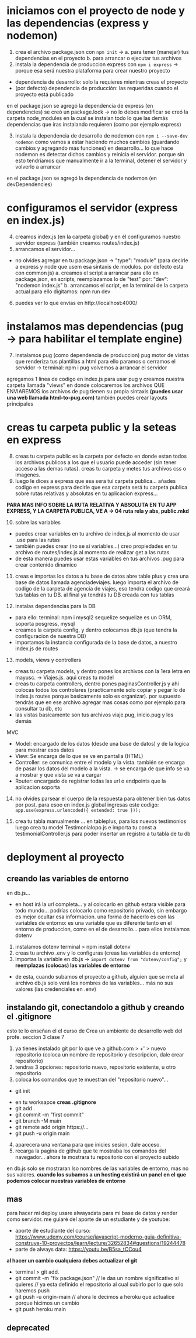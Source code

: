# iniciamos con el proyecto de node y las dependencias (express y nodemon)

1. crea el archivo package.json con `npm init` -> a. para tener (manejar) tus dependencias en el proyecto b. para arrancar o ejecutar tus archivos
2. instala la dependencia de produccion express con `npm i express` -> porque esa será nuestra plataforma para crear nuestro proyecto

-   dependencia de desarrollo: solo la requieres mientras creas el proyecto
-   (por defecto) dependencia de producción: las requeridas cuando el proyecto está publicado

en el package.json se agregó la dependencia de express (en dependencies)
se creó un package.lock -> no lo debes modificar
se creó la carpeta node_modules en la cual se instalan todo lo que las demás dependencias que iras instalando requieren (como por ejemplo express)

3. instala la dependencia de desarrollo de nodemon con `npm i --save-dev nodemon`
   como vamos a estar haciendo muchos cambios (guardando cambios y agregando más funciones) en desarrollo... lo que hace nodemon es detectar dichos cambios y reinicia el servidor. porque sin esto tendríamos que manualmente ir a la terminal, detener el servidor y volverlo a arrancar

en el package.json se agregó la dependencia de nodemon (en devDependencies)

# configuramos el servidor (express en index.js)

4. creamos index.js (en la carpeta global) y en él configuramos nuestro servidor express (también creamos routes/index.js)
5. arrancamos el servidor...

-   no olvides agregar en tu package.json -> "type": "module" (para decirle a express y node que usem esa sintaxis de modulos. por defecto esta con common js)
    a. creamos el script a arrancar
    para ello en package.json, en scripts, reemplazamos lo de "test" por: "dev": "nodemon index.js"
    <!-- (ese nodemon que le pusiste sale del archivo (ejecutable) nodemon ubicado en la carpeta de binarios de node_modules) -->
    b. arrancamos el script, en la terminal de la carpeta actual
    para ello digitamos: npm run dev

6. puedes ver lo que envias en http://localhost:4000/

# instalamos mas dependencias (pug -> para habilitar el template engine)

7. instalamos pug (como dependencia de produccion)
   pug motor de vistas que renderiza tus plantillas a html
   para ello paramos o cerramos el servidor -> terminal: npm i pug
   volvemos a arrancar el servidor

agregamos 1 linea de codigo en index.js para usar pug y creamos nuestra carpeta llamada "views" en donde colocaremos los archivos QUE ENVIAREMOS
los archivos de pug tienen su propia sintaxis **(puedes usar una web llamada html-to-pug.com)**
también puedes crear layouts principales

# creas tu carpeta public y la seteas en express

8. creas tu carpeta public
   es la carpeta por defecto en donde estan todos los archivos publicos a los que el usuario puede acceder (sin tener acceso a las demas rutas).
   creas tu carpeta y metes tus archivos css o imagenes.
9. luego le dices a express que esa sera tui carpeta publica... añades codigo en express para decirle que esa carpeta será tu carpeta publica
   sobre rutas relativas y absolutas en tu aplicacion express...

**PARA MAS INFO SOBRE LA RUTA RELATIVA Y ABSOLUTA EN TU APP EXPRESS, Y LA CARPETA PUBLICA, VE A -> 04 ruta rela y abs, public.mkd**

10. sobre las variables

-   puedes crear variables en tu archivo de index.js al momento de usar .use para las rutas
-   también puedes crear (no se si variables...) creo propiedades en tu archivo de routes/index.js al momento de realizar get a las rutas
-   de esta manera puedes usar estas variables en tus archivos .pug para crear contenido dinamico

11. creas e importas los datos a tu base de datos
    abre table plus y crea una base de datos llamada agenciadeviajes. luego importa el archivo de codigo de la carpeta de agencia de viajes, eso tendra codigo que creará tus tablas en tu DB. al final ya tendrás tu DB creada con tus tablas

12. instalas dependencias para la DB

<!-- para mas info visita 08 Sequelize.mkd -->

-   para ello: terminal: npm i mysql2 sequelize
    sequelize es un ORM, soporta posgress, mysql
-   creamos la carpeta config, y dentro colocamos db.js (que tendra la configuracion de nuestra DB)
-   importamos la instancia configurada de la base de datos, a nuestro index.js de routes

13. models, views y controllers

-   creas tu carpeta models, y dentro pones los archivos con la 1era letra en mayusc. -> Viajes.js. aqui creas tu model
-   creas tu carpeta controllers, dentro pones paginasController.js y ahi colocas todos los controlares (practicamente solo copiar y pegar lo de index.js routes porque basicamente solo es organizar). por supuesto tendrás que en ese archivo agregar mas cosas como por ejemplo para consultar tu db, etc
-   las vistas basicamente son tus archivos viaje.pug, inicio.pug y los demás

MVC

-   Model: encargado de los datos (desde una base de datos) y de la logica para mostrar esos datos
-   View: Se encarga de lo que se ve en pantalla (HTML)
-   Controller: se comunica entre el modelo y la vista. también se encarga de pasar los datos del modelo a la vista. -> se encarga de que info se va a mostrar y que vista se va a cargar
-   Router: encargado de registrar todas las url o endpoints que la aplicacion soporta

14. no olvides parsear el cuerpo de la respuesta para obtener bien tus datos por post.
    para esoo en index.js global ingresas este codigo:
    `app.use(express.urlencoded({ extended: true }));`

15. crea tu tabla manualmente
    ... en tableplus, para los nuevos testimonios
    luego crea tu model Testimonialopo.js e importa tu const a testimonialController.js para poder insertar un registro a tu tabla de tu db

# deployment al proyecto

## creando las variables de entorno

en db.js...

-   en host irá la url completa... y al colocarlo en github estara visible para todo mundo... podrías colocarlo como repositorio privado, sin embargo es mejor ocultar esa informacion.
    una forma de hacerlo es con las variables de entorno: es una variable que es diferente tanto en el entorno de produccion, como en el de desarrollo... para ellos instalamos dotenv

1. instalamos dotenv
   terminal > npm install dotenv
2. creas tu archivo .env y lo configuras (creas las variables de entorno)
3. importas la variable en db.js -> `import dotenv from "dotenv/config";` y **reemplazas (colocas) las variables de entorno**

-   de esta, cuando subamos el proyecto a github, alguien que se meta al archivo db.js solo verá los nombres de las variables... más no sus valores (las credenciales en .env)

## instalando git, conectandolo a github y creando el .gitignore

esto te lo enseñan el el curso de Crea un ambiente de desarrollo web del profe. seccion 3 clase 7

1. ya tienes instalado git por lo que ve a github.com > +' > nuevo repositorio (coloca un nombre de repositorio y descripcion, dale crear repositorio)
2. tendras 3 opciones: repositorio nuevo, repositorio existente, u otro repositorio
3. coloca los comandos que te muestran del "repositorio nuevo"...

-   git init
<!-- ! antes de agregar los archivos creas tu archivo .gitignore y añades: .env y node_modules -->
-   en tu worksapce **creas .gitignore**
-   git add . <!-- esto añade todos los archivos de tu workspace -->
-   git commit -m "first commit"
    <!-- por si te sale que el autor no se puede identificar... te dará 2 codigos para que los configures:
    git config --global user.email "you@example.com"
    git config --global user-name "Your Name"
    (colocas tus credenciales con los que te registraste en github)
     -->
-   git branch -M main <!-- esto te mueve hacia el branch principal --> <!-- si colocas en la terminal externa creo... git branch --help te mostrará lso comandos disponibles -->
-   git remote add origin https://... <!-- esto le dice que nuestro codigo le pertenece a este repositorio que hemos creado... puedes tener creadas varias carpetas asociadas a varios reposotorios. en la url colocas tu repositorio de git (te lo muestra en la pantalla) -->
-   git push -u origin main <!-- esto sube el codigo -->
<!-- si te sale un error de failed to push some refs to... es porque las credenciales no las colocaste pero despues, entonces, repite de nuevo la liunea 2 (add), 3 (commit) y 4 (push) -->

4. aparecera una ventana para que inicies sesion, dale acceso.
5. recarga la pagina de github que te mostraba los comandos del navegador... ahora te mostrara tu repositorio con el proyecto subido

en db.js solo se mostraran lso nombres de las variables de entorno, mas no sus valores. **cuando los subamos a un hosting existirá un panel en el que podemos colocar nuestras variables de entorno**

## mas

para hacer mi deploy usare alwaysdata para mi base de datos y render como servidor. me guiaré del aporte de un estudiante y de youtube:

-   aporte de estudiante del curso: https://www.udemy.com/course/javascript-moderno-guia-definitiva-construye-10-proyectos/learn/lecture/32652834#questions/19244478
-   parte de always data: https://youtu.be/B5sa_tCCou4

**al hacer un cambio cualquiera debes actualizar el git**

-   terminal > git add.
-   git commit -m "fix package.json" // le das un nombre significativo si quieres
    // ya esta definido el repositorio al cual subirlo por lo que solo haremos push
-   git push -u origin-main
    // ahora le decimos a heroku que actualice porque hicimos un cambio
-   git push heroku main

## deprecated

<!-- ! HEROKU ya no es gratuito

## subiendo el codigo a heroku
para proyectos pequeños o personales heroku es gratis. para grandes que te pueden gnerar dinero te tocará pagar.
1. instala heroku cli mediante el instalador de windows // https://devcenter.heroku.com/articles/getting-started-with-nodejs#set-up
2. inicia sesion a heroku desde tu terminal

-   terminal > heroku login
-   presiona cualquier tecla e inicia sesion desde el navegador

3. sube el repositorio de github a heroku

-   terminal > git push heroku main
    hace falta un script que arranque el servicio de nodemon... porque este es de desarrollo, no de produccion.
    añadimos a package.json en "scripts" -> "start": "node index.js"

4. como hicimos un cambio debemos actualizar el git

-   terminal > git add.
-   git commit -m "fix package.json" //  le das un nombre significativo si quieres
//  ya esta definido el repositorio al cual subirlo por lo que solo haremos push
-   git push -u origin-main
//  ahora le decimos a heroku que actualice porque hicimos un cambio
-   git push heroku main

5. te saldran errores (por sequelize) porque requieres llevar tu base de datos a produccion... tus variables de entorno

## subiendo tu db

1. añades el addon cleandb a tu aplicacion
2. añades tus variables de entorno en heroku
   en table plus
3. exportas las tablas de tu db
4. creas una nueva coneccion mysql... que sera la de produccion (colocas las credenciales de produccion).. e importas tu db que exportaste

-->
